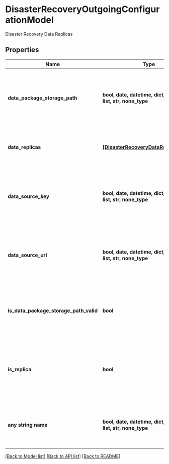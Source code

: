 # DisasterRecoveryOutgoingConfigurationModel

Disaster Recovery Data Replicas

## Properties
Name | Type | Description | Notes
------------ | ------------- | ------------- | -------------
**data_package_storage_path** | **bool, date, datetime, dict, float, int, list, str, none_type** | The location of where data replication files are stored temporarily on the data source. | [optional] 
**data_replicas** | [**[DisasterRecoveryDataReplicaModel]**](DisasterRecoveryDataReplicaModel.md) | The data replicas registered with this data source. | [optional] 
**data_source_key** | **bool, date, datetime, dict, float, int, list, str, none_type** | The data source key a data replica should use when enabling data replication. | [optional] 
**data_source_url** | **bool, date, datetime, dict, float, int, list, str, none_type** | The data source URL a data replica should use when enabling data replication. | [optional] 
**is_data_package_storage_path_valid** | **bool** | Whether the data package storage location is valid and ready for use. | [optional] 
**is_replica** | **bool** | Whether this instance of Secret Server is a data replica, a data source, or neither. | [optional] 
**any string name** | **bool, date, datetime, dict, float, int, list, str, none_type** | any string name can be used but the value must be the correct type | [optional]

[[Back to Model list]](../README.md#documentation-for-models) [[Back to API list]](../README.md#documentation-for-api-endpoints) [[Back to README]](../README.md)


